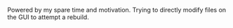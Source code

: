 Powered by my spare time and motivation. Trying to directly modify files on the GUI to attempt a rebuild.
